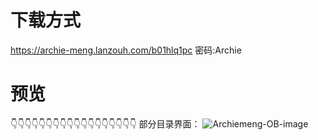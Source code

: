 

# 下载方式


https://archie-meng.lanzouh.com/b01hlq1pc
密码:Archie


# 预览


👇👇👇👇👇👇👇👇👇👇👇👇👇👇👇👇👇👇
部分目录界面：
![Archiemeng-OB-image](https://cdn.staticaly.com/gh/Archiemeng7/ARCHIE_personal-space-2022-2024@main/20230210/Archiemeng-OB-image.7la8sr7o7is0.png)




